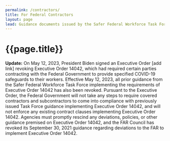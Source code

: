 ```yaml
---
permalink: /contractors/
title: For Federal Contractors
layout: page
lead: Guidance documents issued by the Safer Federal Workforce Task Force or OMB, related to the Task Force’s mission
---
```



# {{page.title}}
<div
  class="usa-summary-box"
  role="region"
  aria-labelledby="summary-box-key-information"
> 
  <div class="usa-summary-box__body">
    <div class="usa-summary-box__text">
      <p><strong>Update:</strong> On May 12, 2023, President Biden signed an Executive Order [add link] revoking Executive Order 14042, which had required certain parties contracting with the Federal Government to provide specified COVID-19 safeguards to their workers. Effective May 12, 2023, all prior guidance from the Safer Federal Workforce Task Force implementing the requirements of Executive Order 14042 has also been revoked. Pursuant to the Executive Order, the Federal Government will not take any steps to require covered contractors and subcontractors to come into compliance with previously issued Task Force guidance implementing Executive Order 14042, and will not enforce any existing contract clauses implementing Executive Order 14042. Agencies must promptly rescind any deviations, policies, or other guidance premised on Executive Order 14042, and the FAR Council has revoked its September 30, 2021 guidance regarding deviations to the FAR to implement Executive Order 14042.</p>
    </div>
  </div>
</div>
<br />
